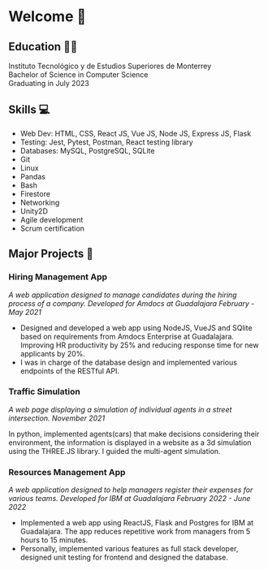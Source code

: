 # Welcome 👋

## Education 👨‍🏫

Instituto Tecnológico y de Estudios Superiores de Monterrey        
Bachelor of Science in Computer Science  
Graduating in July 2023


## Skills 💻

- Web Dev: HTML, CSS, React JS, Vue JS, Node JS, Express JS, Flask
- Testing: Jest, Pytest, Postman, React testing library
- Databases: MySQL, PostgreSQL, SQLite
- Git
- Linux
- Pandas
- Bash
- Firestore
- Networking
- Unity2D
- Agile development
- Scrum certification

## Major Projects 🔧

### Hiring Management App
*A web application designed to manage candidates during the hiring process of a company. Developed for Amdocs at Guadalajara*
*February - May 2021*
- Designed and developed a web app using NodeJS, VueJS and SQlite based on requirements from Amdocs Enterprise at Guadalajara. Improving HR productivity by 25% and reducing response time for new applicants by 20%. 
- I was in charge of the database design and implemented various endpoints of the RESTful API.

### Traffic Simulation
*A web page displaying a simulation of individual agents in a street intersection.*
*November 2021*

In python, implemented agents(cars) that make decisions considering their environment, the information is displayed in a website as a 3d simulation using the THREE.JS library. I guided the multi-agent simulation. 

### Resources Management App
*A web application designed to help managers register their expenses for various teams. Developed for IBM at Guadalajara*
*February 2022 - June 2022*
- Implemented a web app using ReactJS, Flask and Postgres for IBM at Guadalajara. The app reduces repetitive work from managers from 5 hours to 15 minutes.
- Personally, implemented various features as full stack developer, designed unit testing for frontend and designed the database.

